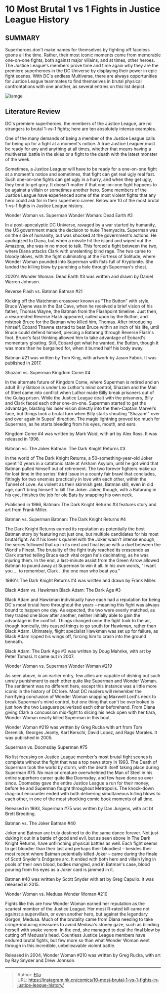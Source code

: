 # 10 Most Brutal 1 vs 1 Fights in Justice League History


## SUMMARY 



  Superheroes don&#39;t make names for themselves by fighting off faceless goons all the time. Rather, their most iconic moments come from memorable one-on-one fights, both against major villains, and at times, other heroes.   The Justice League&#39;s members prove time and time again why they are the premiere superheroes in the DC Universe by displaying their power in epic fight scenes.   With DC&#39;s endless Multiverse, there are always opportunities for Justice League teammates to find themselves in brutal physical confrontations with one another, as several entries on this list depict.  

![iamge](https://static1.srcdn.com/wordpress/wp-content/uploads/2023/11/10-the-boys-marvel-dc-insults-3-5.jpg)

## Literature Review

DC&#39;s premiere superheroes, the members of the Justice League, are no strangers to brutal 1-vs-1 fights; here are ten absolutely intense examples.




One of the many demands of being a member of the Justice League calls for being up for a fight at a moment&#39;s notice. A true Justice Leaguer must be ready for any and anything at all times, whether that means having a multiversal battle in the skies or a fight to the death with the latest monster of the week.




Sometimes, a Justice Leaguer will have to be ready for a one-on-one fight at a moment&#39;s notice and sometimes, that fight can get real ugly real fast. Such one-on-one fights can get ugly in a hurry, and when they get ugly, they tend to get gory. It doesn&#39;t matter if that one-on-one fight happens to be against a villain or sometimes another hero. Some members of the Justice League have experienced some of the most violent fights that any hero could ask for in their superhero career. Below are 10 of the most brutal 1-vs-1 fights in Justice League history.


 Wonder Woman vs. Superman 
Wonder Woman: Dead Earth #3
         

In a post-apocalyptic DC Universe, ravaged by a war started by humanity, the US government made the decision to nuke Themyscira. Superman was on the side of humanity, but was shocked at the government&#39;s actions. He apologized to Diana, but when a missile hit the island and wiped out the Amazons, she was in no mood to talk. This forced a fight between the two, where Diana attacks Clark with unrelenting blind rage. The two came to bloody blows, with the fight culminating at the Fortress of Solitude, where Wonder Woman pounded into Superman with fists full of Kryptonite. She landed the killing blow by punching a hole through Superman&#39;s chest.






2020&#39;s Wonder Woman: Dead Earth #3 was written and drawn by Daniel Warren Johnson.






 Reverse Flash vs. Batman 
Batman #21
         

Kicking off the Watchmen crossover known as &#34;The Button&#34; with style, Bruce Wayne was in the Bat Cave, when he received a brief vision of his father, Thomas Wayne, the Batman from the Flashpoint timeline. Just then, a resurrected Reverse Flash appeared, called upon by the Button, and mistook Bruce for the Batman who killed him, Thomas. After introducing himself, Eobard Thawne started to beat Bruce within an inch of his life, until Bruce could defend himself, piercing a Batarang through Reverse Flash&#39;s foot. Bruce&#39;s fast thinking allowed him to take advantage of Eobard&#39;s momentary gloating. Still, Eobard got what he wanted, the Button, though it was more than he bargained for, when it burned half his body away.






Batman #21 was written by Tom King, with artwork by Jason Fabok. It was published in 2017.






 Shazam vs. Superman 
Kingdom Come #4
          

In the alternate future of Kingdom Come, where Superman is retired and an adult Billy Batson is under Lex Luthor&#39;s mind control, Shazam and the Man of Steel came into conflict when Luthor made Billy break prisoners out of the Gulag prison. While the Justice League dealt with the prisoners, Billy and Clark faced each other one-on-one. Superman started to get the advantage, blasting his laser vision directly into the then-Captain Marvel&#39;s face, but things took a brutal turn when Billy starts shouting &#34;Shazam!&#34; over and over again in Supes&#39; direction. The magic lightning proved too much for Superman, as he starts bleeding from his eyes, mouth, and ears.






Kingdom Come #4 was written by Mark Waid, with art by Alex Ross. It was released in 1996.






 Batman vs. The Joker 
Batman: The Dark Knight Returns #3
          

In the world of The Dark Knight Returns, a 50-something-year-old Joker spent 10 years in a catatonic state at Arkham Asylum, until he got wind that Batman pulled himself out of retirement. The two forever fighters make up for lost time in the series&#39; third issue in a county fair brawl that concludes, fittingly for two enemies practically in love with each other, within the Tunnel of Love. As violent as their skirmish gets, Batman still, even in old age, can&#39;t bring himself to kill The Joker. Joker, though, with a Batarang in his eye, finishes the job for ole Bats by snapping his own neck.






Published in 1986, Batman: The Dark Knight Returns #3 features story and art from Frank Miller.






 Batman vs. Superman 
Batman: The Dark Knight Returns #4
         

The Dark Knight Returns earned its reputation as potentially the best Batman story by featuring not just one, but multiple candidates for his most brutal fight. As if his lover&#39;s quarrel with the Joker wasn&#39;t intense enough, the series followed that up in its next and final issue with a duel between the World&#39;s Finest. The brutality of the fight truly reached its crescendo as Clark started telling Bruce each vital organ he&#39;s decimating, as he was injuring them. In the end, a last-minute assist from the Green Arrow allowed Batman to pound away at Superman to win it all. In his own words, &#34;I want you ... to remember, Clark ...the one man who beat you.&#34;






1986&#39;s The Dark Knight Returns #4 was written and drawn by Frank Miller.






 Black Adam vs. Hawkman 
Black Adam: The Dark Age #3
          

Black Adam and Hawkman individually have each had a reputation for being DC&#39;s most brutal hero throughout the years – meaning this fight was always bound to happen one day. As expected, the two were evenly matched, as they traded one blow after another, neither initially able to gain the advantage in the conflict. Things changed once the fight took to the air, though ironically, this caused things to go south for Hawkman, rather than Black Adam. Ultimately, flight specialist Hawkman was set up for failure, as Black Adam ripped his wings off, forcing him to crash into the ground beneath.






Black Adam: The Dark Age #3 was written by Doug Mahnke, with art by Peter Tomasi. It came out in 2007.






 Wonder Woman vs. Superman 
Wonder Woman #219
          

As seen above, in an earlier entry, few allies are capable of dishing out such unruly punishment to each other quite like Superman and Wonder Woman. The sentiment was no different here, except this instance was a little more iconic in the history of DC lore. Most DC readers will remember the horrifying conclusion of Wonder Woman snapping Maxwell Lord&#39;s neck to break Superman&#39;s mind control, but one thing that can&#39;t be overlooked is just how the two Leaguers pulverized each other beforehand. From Diana giving Clark a concussion mid-fight to slicing his neck open with her tiara, Wonder Woman nearly killed Superman in this bout.






Wonder Woman #219 was written by Greg Rucka with art from Tom Derenick, Georges Jeanty, Karl Kerschi, David Lopez, and Rags Morales. It was published in 2005.






 Superman vs. Doomsday 
Superman #75
          

No list focusing on Justice League member&#39;s most brutal fight scenes is complete without the fight that was a top news story in 1993. The Death of Superman took the world by storm, with the death itself taking place during Superman #75. No man or creature overwhelmed the Man of Steel in his entire superhero career quite like Doomsday, and few have done so ever since. Doomsday gave the entire Justice League a run for their money, before he and Superman fought throughout Metropolis. The knock-down drag-out encounter ended with both delivering simultaneous killing blows to each other, in one of the most shocking comic book moments of all time.






Released in 1993, Superman #75 was written by Dan Jurgens, with art bt Brett Breeding.






 Batman vs. The Joker 
Batman #40
          

Joker and Batman are truly destined to do the same dance forever. Not just duking it out in a battle of good and evil, but as seen above in The Dark Knight Returns, have unflinching physical battles as well. Each fight seems to get bloodier than their last and perhaps their bloodiest – besides their most recent where Batman potentially killed Joker – came during the finale of Scott Snyder&#39;s Endgame arc. It ended with both hero and villain lying in pools of their own blood, bodies mangled, and in Batman&#39;s case, blood pouring from his eyes as a Joker card is jammed in it.






Batman #40 was written by Scott Snyder with art by Greg Capullo. It was released in 2015.






 Wonder Woman vs. Medusa 
Wonder Woman #210
          

Fights like this are how Wonder Woman earned her reputation as the scariest member of the Justice League. Her most R-rated kill came not against a supervillain, or even another hero, but against the legendary Gorgon, Medusa. Much of the brutality came from Diana needing to take cringe-inducing measures to avoid Medusa&#39;s stoney gaze, such as blinding herself with snake venom. In the end, she managed to deal the final blow by cutting off Medusa&#39;s head. Countless Justice League members have endured brutal fights, but few more so than what Wonder Woman went through in this incredible, unbelieavable violent battle.






Released in 2004, Wonder Woman #210 was written by Greg Rucka, with art by Ray Snyder and Drew Johnson.





---

> Author: [Ella](https://instagram.hk.cn/)  
> URL: https://instagram.hk.cn/comics/10-most-brutal-1-vs-1-fights-in-justice-league-history/  

